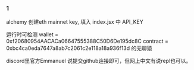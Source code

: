 ### 1
alchemy 创建eth mainnet key, 填入 index.jsx 中 API_KEY

运行时可检测 
wallet = 0xf20680954AACACa06647555388C50D6De195dc8C contract = 0xbc4ca0eda7647a8ab7c2061c2e118a18a936f13d 的无聊猿

discord里官方Emmanuel 说提交github连接即可，但网上中文有说repl也可以。